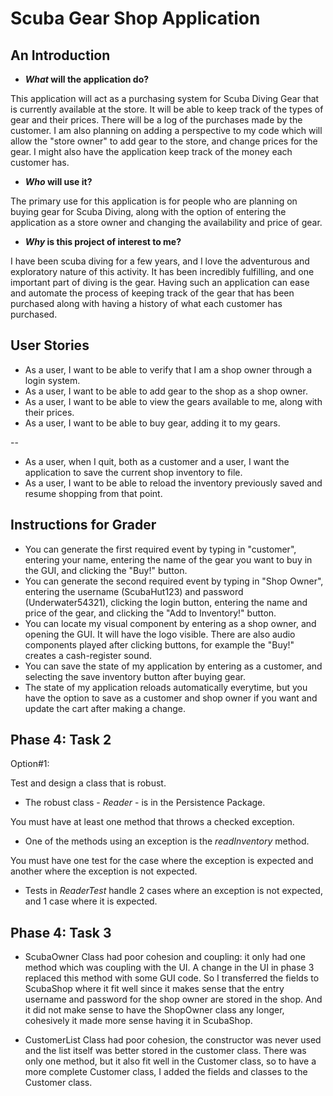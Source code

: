 # Scuba Gear Shop Application

## An Introduction

- ***What* will the application do?**

This application will act as a purchasing system for Scuba Diving Gear that is currently available at the store. It will be able to keep track of the types of gear and their prices. There will be a log of the purchases made by the customer. I am also planning on adding a perspective to my code which will allow the "store owner" to add gear to the store, and change prices for the gear. I might also have the application keep track of the money each customer has.
    
    
- ***Who* will use it?**

The primary use for this application is for people who are planning on buying gear for Scuba Diving, along with the option of entering the application as a store owner and changing the availability and price of gear.


- ***Why* is this project of interest to me?**

I have been scuba diving for a few years, and I love the adventurous and exploratory nature of this activity. It has been incredibly fulfilling, and one important part of diving is the gear. Having such an application can ease and automate the process of keeping track of the gear that has been purchased along with having a history of what each customer has purchased.


## User Stories

- As a user, I want to be able to verify that I am a shop owner through a login system.
- As a user, I want to be able to add gear to the shop as a shop owner.
- As a user, I want to be able to view the gears available to me, along with their prices.
- As a user, I want to be able to buy gear, adding it to my gears.

--

- As a user, when I quit, both as a customer and a user, I want the application to save the current shop inventory to file.
- As a user, I want to be able to reload the inventory previously saved and resume shopping from that point.

## Instructions for Grader

- You can generate the first required event by typing in "customer", entering your name, entering the name of the gear you want to buy in the GUI, and clicking the "Buy!" button.
- You can generate the second required event by typing in "Shop Owner", entering the username (ScubaHut123) and password (Underwater54321), clicking the login button, entering the name and price of the gear, and clicking the "Add to Inventory!" button.
- You can locate my visual component by entering as a shop owner, and opening the GUI. It will have the logo visible. There are also audio components played after clicking buttons, for example the "Buy!" creates a cash-register sound.
- You can save the state of my application by entering as a customer, and selecting the save inventory button after buying gear.
- The state of my application reloads automatically everytime, but you have the option to save as a customer and shop owner if you want and update the cart after making a change.

## Phase 4: Task 2

Option#1:

Test and design a class that is robust.
- The robust class - *Reader* - is in the Persistence Package.

You must have at least one method that throws a checked exception. 
- One of the methods using an exception is the *readInventory* method. 

You must have one test for the case where the exception is expected and another where the exception is not expected.
- Tests in *ReaderTest* handle 2 cases where an exception is not expected, and 1 case where it is expected.

## Phase 4: Task 3

- ScubaOwner Class had poor cohesion and coupling: it only had one method which was coupling with the UI. A change in the UI in phase 3 replaced this method with some GUI code. So I transferred the fields to ScubaShop where it fit well since it makes sense that the entry username and password for the shop owner are stored in the shop. And it did not make sense to have the ShopOwner class any longer, cohesively it made more sense having it in ScubaShop.

- CustomerList Class had poor cohesion, the constructor was never used and the list itself was better stored in the customer class. There was only one method, but it also fit well in the Customer class, so to have a more complete Customer class, I added the fields and classes to the Customer class.
